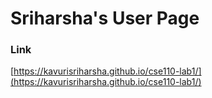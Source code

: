 # Sriharsha's User Page


### Link
[https://kavurisriharsha.github.io/cse110-lab1/](https://kavurisriharsha.github.io/cse110-lab1/)
